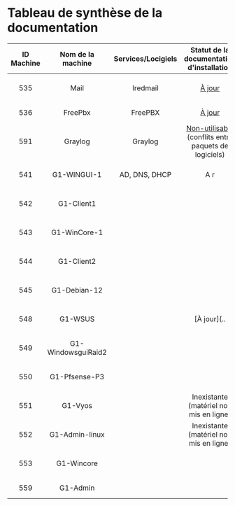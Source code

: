 # Tableau de synthèse de la documentation

| ID Machine  | Nom de la machine | Services/Locigiels | Statut de la documentation d'installation | Statut de la documentation d'utilisation |
|:-----------------:|:-----------------:|:-----------------:|:-----------------------------------------:|:----------------------------------------:|
| 535 | Mail      | Iredmail | [À jour](../S07/s07_INSTALL.md)                               |   Inexistante ( peu pertinente  )       |
| 536 | FreePbx      | FreePBX |  [À jour](../S09/S09_INSTALL.md)                           |   Inexistante ( inutile  )       |
| 591 | Graylog     | Graylog |  [Non-utilisable](../S06/S06_INSTALL.md)  (conflits entre paquets de logiciels)                           |   Inexistante ( inutile  )       |
| 541 | G1-WINGUI-1  | AD, DNS, DHCP   |  A r                                   |   Inexistante ( manque de temps  )       |
| 542 | G1-Client1   |   |                                    |   Inexistante ( manque de temps  )       |
| 543 | G1-WinCore-1  | |                                   |   Inexistante ( manque de temps  )       |
| 544 | G1-Client2     |  |                                    |   Inexistante ( manque de temps  )       |
| 545 | G1-Debian-12    | |                                    |   Inexistante ( manque de temps  )       |
| 548 | G1-WSUS          | |    [À jour](..                               |   Inexistante ( manque de temps  )       |
| 549 | G1-WindowsguiRaid2 |      |                                     |   Inexistante ( manque de temps  )       |
| 550 | G1-Pfsense-P3      | |                                             |   Inexistante ( manque de temps  )       |
| 551 | G1-Vyos | |              Inexistante (matériel non mis en ligne)                       |   Inexistante ( manque de temps  )       |
| 552 | G1-Admin-linux |  |  Inexistante (matériel non mis en ligne)            |   Inexistante ( inutile  )               |
| 553 | G1-Wincore    |      |                                                  |   Inexistante  ( non fonctionnnelle )    |
| 559 | G1-Admin    | |                                 |   Inexistante ( inutile  )               |
